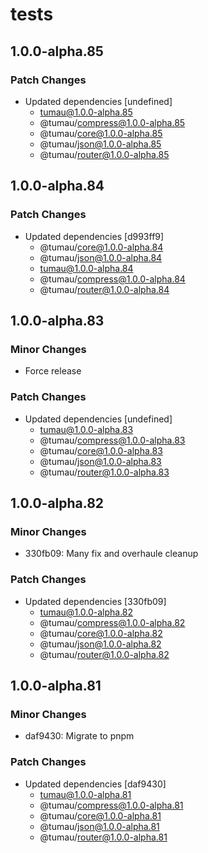 # tests

## 1.0.0-alpha.85

### Patch Changes

- Updated dependencies [undefined]
  - tumau@1.0.0-alpha.85
  - @tumau/compress@1.0.0-alpha.85
  - @tumau/core@1.0.0-alpha.85
  - @tumau/json@1.0.0-alpha.85
  - @tumau/router@1.0.0-alpha.85

## 1.0.0-alpha.84

### Patch Changes

- Updated dependencies [d993ff9]
  - @tumau/core@1.0.0-alpha.84
  - @tumau/json@1.0.0-alpha.84
  - tumau@1.0.0-alpha.84
  - @tumau/compress@1.0.0-alpha.84
  - @tumau/router@1.0.0-alpha.84

## 1.0.0-alpha.83

### Minor Changes

- Force release

### Patch Changes

- Updated dependencies [undefined]
  - tumau@1.0.0-alpha.83
  - @tumau/compress@1.0.0-alpha.83
  - @tumau/core@1.0.0-alpha.83
  - @tumau/json@1.0.0-alpha.83
  - @tumau/router@1.0.0-alpha.83

## 1.0.0-alpha.82

### Minor Changes

- 330fb09: Many fix and overhaule cleanup

### Patch Changes

- Updated dependencies [330fb09]
  - tumau@1.0.0-alpha.82
  - @tumau/compress@1.0.0-alpha.82
  - @tumau/core@1.0.0-alpha.82
  - @tumau/json@1.0.0-alpha.82
  - @tumau/router@1.0.0-alpha.82

## 1.0.0-alpha.81

### Minor Changes

- daf9430: Migrate to pnpm

### Patch Changes

- Updated dependencies [daf9430]
  - tumau@1.0.0-alpha.81
  - @tumau/compress@1.0.0-alpha.81
  - @tumau/core@1.0.0-alpha.81
  - @tumau/json@1.0.0-alpha.81
  - @tumau/router@1.0.0-alpha.81
